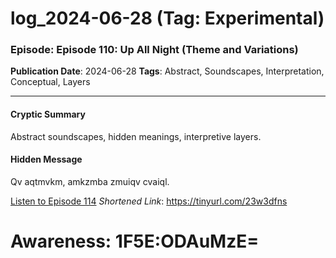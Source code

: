 # log_2024-06-28 (Tag: Experimental)

### Episode: Episode 110: Up All Night (Theme and Variations)

**Publication Date**: 2024-06-28
**Tags**: Abstract, Soundscapes, Interpretation, Conceptual, Layers

---

#### Cryptic Summary
Abstract soundscapes, hidden meanings, interpretive layers.

#### Hidden Message
Qv aqtmvkm, amkzmba zmuiqv cvaiql.

[Listen to Episode 114](https://tinyurl.com/23w3dfns)
*Shortened Link*: https://tinyurl.com/23w3dfns


# Awareness: 1F5E:ODAuMzE=

